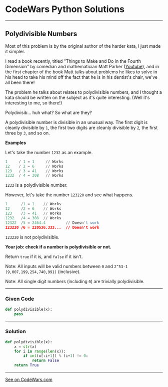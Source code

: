 # CodeWars Python Solutions

---

## Polydivisible Numbers

Most of this problem is by the original author of the harder kata, I just made it simpler.

I read a book recently, titled "Things to Make and Do in the Fourth Dimension" by comedian and mathematician Matt Parker ([Youtube](https://www.youtube.com/user/standupmaths)), and in the first chapter of the book Matt talks about problems he likes to solve in his head to take his mind off the fact that he is in his dentist's chair, we've all been there!

The problem he talks about relates to polydivisible numbers, and I thought a kata should be written on the subject as it's quite interesting. (Well it's interesting to me, so there!)

Polydivisib... huh what?
So what are they?

A polydivisible number is divisible in an unusual way. The first digit is cleanly divisible by `1`, the first two digits are cleanly divisible by `2`, the first three by `3`, and so on.


**Examples**

Let's take the number `1232` as an example.


```python
1     / 1 = 1     // Works
12    / 2 = 6     // Works
123   / 3 = 41    // Works
1232  / 4 = 308   // Works
```

`1232` is a polydivisible number.


However, let's take the number `123220` and see what happens.


```python
1      /1 = 1    // Works
12     /2 = 6    // Works
123    /3 = 41   // Works
1232   /4 = 308  // Works
12322  /5 = 2464.4         // Doesn't work
123220 /6 = 220536.333...  // Doesn't work
```

`123220` is not polydivisible.



**Your job: check if a number is polydivisible or not.**

Return `true` if it is, and `false` if it isn't.

Note: All inputs will be valid numbers between `0` and `2^53-1` `(9,007,199,254,740,991)` (inclusive).

Note: All single digit numbers (including `0`) are trivially polydivisible.


---

### Given Code


```python
def polydivisible(x):
    pass
```

---

### Solution


```python
def polydivisible(x):
    x = str(x)
    for i in range(len(x)):
        if int(x[:i+1]) % (i+1) != 0:
            return False
    return True
```


---


[See on CodeWars.com](https://www.codewars.com/kata/5e4217e476126b000170489b/)
